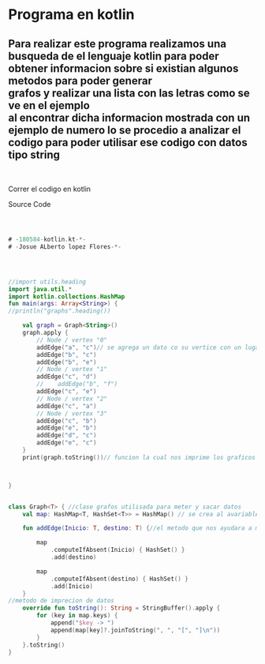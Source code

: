 <h1>Programa en kotlin </h1>

 <h2>Para realizar este programa realizamos  una busqueda de el lenguaje kotlin  para poder obtener informacion sobre si existian algunos metodos para poder generar 	<br>grafos y realizar una lista con las letras como se ve en el ejemplo  <br>al encontrar dicha informacion mostrada con un ejemplo de numero lo se procedio a analizar el codigo para poder utilisar ese codigo con datos tipo string 	</h2>
	<br>
<p>Correr el codigo en kotlin </p>

<p> Source Code</>

```kotlin



# -180584-kotlin.kt-*-
# -Josue ALberto lopez Flores-*-




//import utils.heading
import java.util.*
import kotlin.collections.HashMap
fun main(args: Array<String>) {
//println("graphs".heading())

    val graph = Graph<String>()
    graph.apply {
        // Node / vertex "0"
        addEdge("a", "c")// se agrega un dato co su vertice con un lugar donde inicia o pertenece y el dato que va en el en este caso es la a y el dato sera la c
        addEdge("b", "c")
        addEdge("b", "e")
        // Node / vertex "1"
        addEdge("c", "d")
        //    addEdge("b", "f")
        addEdge("c", "e")
        // Node / vertex "2"
        addEdge("c", "a")
        // Node / vertex "3"
        addEdge("c", "b")
        addEdge("e", "b")
        addEdge("d", "c")
        addEdge("e", "c")
    }
    print(graph.toString())// funcion la cual nos imprime los graficos por sus vertices en donde pertenecen y los ordena en este caso de la  a a la z



}


class Graph<T> { //clase grafos utilisada para meter y sacar datos
    val map: HashMap<T, HashSet<T>> = HashMap() // se crea al avariable de tipo hasMap para almacenar los grafos

    fun addEdge(Inicio: T, destino: T) {//el metodo que nos ayudara a meter los datos

        map
            .computeIfAbsent(Inicio) { HashSet() }
            .add(destino)

        map
            .computeIfAbsent(destino) { HashSet() }
            .add(Inicio)
    }
//metodo de imprecion de datos
    override fun toString(): String = StringBuffer().apply {
        for (key in map.keys) {
            append("$key -> ")
            append(map[key]?.joinToString(", ", "[", "]\n"))
        }
    }.toString()
}

